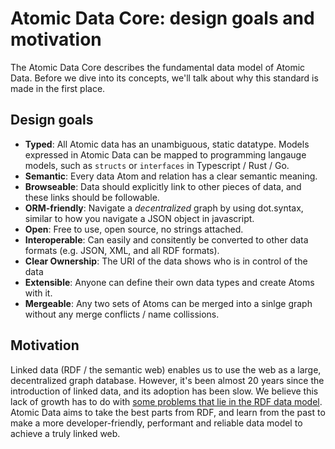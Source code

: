 # Atomic Data Core: design goals and motivation

The Atomic Data Core describes the fundamental data model of Atomic Data.
Before we dive into its concepts, we'll talk about why this standard is made in the first place.

## Design goals

* **Typed**: All Atomic data has an unambiguous, static datatype. Models expressed in Atomic Data can be mapped to programming langauge models, such as `structs` or `interfaces` in Typescript / Rust / Go.
* **Semantic**: Every data Atom and relation has a clear semantic meaning.
* **Browseable**: Data should explicitly link to other pieces of data, and these links should be followable.
* **ORM-friendly**: Navigate a _decentralized_ graph by using dot.syntax, similar to how you navigate a JSON object in javascript.
* **Open**: Free to use, open source, no strings attached.
* **Interoperable**: Can easily and consitently be converted to other data formats (e.g. JSON, XML, and all RDF formats).
* **Clear Ownership**: The URI of the data shows who is in control of the data
* **Extensible**: Anyone can define their own data types and create Atoms with it.
* **Mergeable**: Any two sets of Atoms can be merged into a sinlge graph without any merge conflicts / name collissions.

## Motivation

Linked data (RDF / the semantic web) enables us to use the web as a large, decentralized graph database.
However, it's been almost 20 years since the introduction of linked data, and its adoption has been slow.
We believe this lack of growth has to do with [some problems that lie in the RDF data model](../interoperability/rdf.md#why-these-changes).
Atomic Data aims to take the best parts from RDF, and learn from the past to make a more developer-friendly, performant and reliable data model to achieve a truly linked web.
